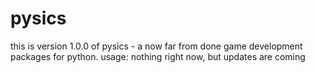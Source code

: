 # pysics

this is version 1.0.0 of pysics - a now far from done game development packages for python. usage: nothing right now, but updates are coming

